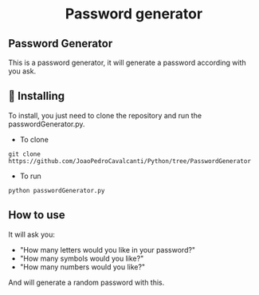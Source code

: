 <h1 align="center"> Password generator </h1>

## Password Generator

This is a password generator, it will generate a password according with you ask.

## 🚀 Installing

To install, you just need to clone the repository and run the passwordGenerator.py.

- To clone

```
git clone https://github.com/JoaoPedroCavalcanti/Python/tree/PasswordGenerator
```

- To run

```
python passwordGenerator.py
```
## How to use

It will ask you:

- "How many letters would you like in your password?"
- "How many symbols would you like?"
- "How many numbers would you like?"

And will generate a random password with this.
